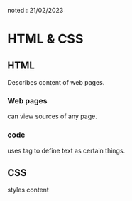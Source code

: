 noted : 21/02/2023

# HTML & CSS

## HTML
Describes content of web pages.  

### Web pages
can view sources of any page.

### code
uses tag to define text as certain things.

## CSS
styles content
